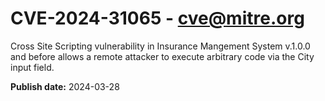 # CVE-2024-31065 - cve@mitre.org

Cross Site Scripting vulnerability in Insurance Mangement System v.1.0.0 and before allows a remote attacker to execute arbitrary code via the City input field.

**Publish date:** 2024-03-28
